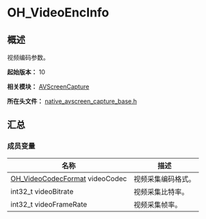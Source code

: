 # OH_VideoEncInfo
<!--Kit: Media Kit-->
<!--Subsystem: Multimedia-->
<!--Owner: @zzs_911-->
<!--SE: @stupig001-->
<!--TSE: @xdlinc-->

## 概述

视频编码参数。

**起始版本：** 10

**相关模块：** [AVScreenCapture](capi-avscreencapture.md)

**所在头文件：** [native_avscreen_capture_base.h](capi-native-avscreen-capture-base-h.md)

## 汇总

### 成员变量

| 名称 | 描述 |
| -- | -- |
| [OH_VideoCodecFormat](capi-native-avscreen-capture-base-h.md#oh_videocodecformat) videoCodec | 视频采集编码格式。 |
| int32_t videoBitrate | 视频采集比特率。 |
| int32_t videoFrameRate | 视频采集帧率。 |


